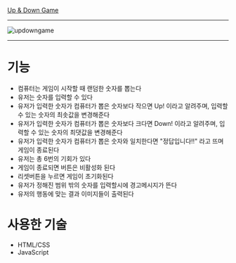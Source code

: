 [Up & Down Game](https://noonaupdowngame.netlify.app/)
<hr>

![updowngame](https://github.com/SpringDream0406/noonaUpDownGame/assets/150095756/274d273c-0d6c-45df-b0f3-dfe02659486b)
<hr>

# 기능
- 컴퓨터는 게임이 시작할 때 랜덤한 숫자를 뽑는다
- 유저는 숫자를 입력할 수 있다
- 유저가 입력한 숫자가 컴퓨터가 뽑은 숫자보다 작으면 Up! 이라고 알려주며, 입력할 수 있는 숫자의 최솟값을 변경해준다
- 유저가 입력한 숫자가 컴퓨터가 뽑은 숫자보다 크다면 Down! 이라고 알려주며, 입력할 수 있는 숫자의 최댓값을 변경해준다
- 유저가 입력한 숫자가 컴퓨터가 뽑은 숫자와 일치한다면 "정답입니다!!" 라고 뜨며 게임이 종료된다
- 유저는 총 6번의 기회가 있다
- 게임이 종료되면 버튼은 비활성화 된다
- 리셋버튼을 누르면 게임이 초기화된다
- 유저가 정해진 범위 밖의 숫자를 입력할시에 경고메시지가 뜬다
- 유저의 행동에 맞는 결과 이미지들이 출력된다

# 사용한 기술
- HTML/CSS
- JavaScript